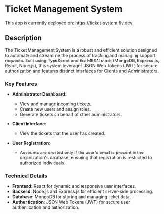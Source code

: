 # Ticket Management System

This app is currently deployed on: https://ticket-system.fly.dev

## Description

The Ticket Management System is a robust and efficient solution designed to automate and streamline the process of tracking and managing support requests. Built using TypeScript and the MERN stack (MongoDB, Express.js, React, Node.js), this system leverages JSON Web Tokens (JWT) for secure authorization and features distinct interfaces for Clients and Administrators.

### Key Features

- **Administrator Dashboard**:
  - View and manage incoming tickets.
  - Create new users and assign roles.
  - Generate tickets on behalf of other administrators.
  
- **Client Interface**:
  - View the tickets that the user has created.
  
- **User Registration**:
  - Accounts are created only if the user's email is present in the organization's database, ensuring that registration is restricted to authorized individuals.

### Technical Details

- **Frontend**: React for dynamic and responsive user interfaces.
- **Backend**: Node.js and Express.js for efficient server-side processing.
- **Database**: MongoDB for storing and managing ticket data.
- **Authentication**: JSON Web Tokens (JWT) for secure user authentication and authorization.


